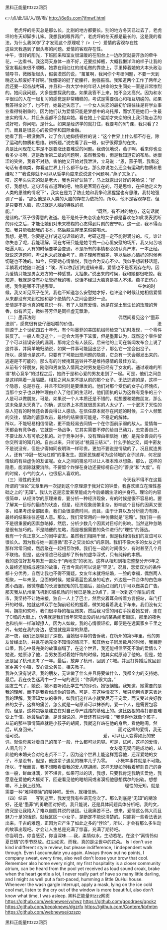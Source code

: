 
黑料正能量tttzzz网页




👉/点/此/进/入/观/看/ http://6e6s.com?jfmwf.html




　　老虎坪的冬天总是那么长，比别的地方都要长。别的地方冬天已过去了，老虎坪的冬天却脚步儿笨。我想我的眼界再广，老虎坪的冬天都是最长的，这是我的看法，为什么我30岁了才发现这个原理呢？
/>（一）爱情的客观存在性　　　　　　　　　　　　　　　　　　　这些天我遇到了很头疼的问题。爱情的客观存在性。　　　　　　　　　　　　　　　　　　　中午，很好的阳光，下班回来和室友很温暖的在阳台上一边欣赏就要开放的牵牛花，一边看书。我这两天身体一直不好，还要挂掉瓶，大概我懒洋洋的样子让我的室友看起来很不顺眼。她靠在用红红的绒毛做的靠垫上，手里捧着她的大本头政治辅导书，微微抬起头，假装漠然的说，“茧茧啊，我问你个考研问题，不要一天到晚这么颓废好不好啊。”我僵硬的挺了挺腰杆，勉强振奋。我知道两个工作了两年之后还要一起奋战考研，并且和一群大学中的年轻人拼命的女生同处一室是非常惨烈的。她问我问题，大多是想探我的底。如果我答不上来，她不会太高兴。因为和水平很烂的人在一起复习的感觉是非常糟糕的，考试是需要信心和相互切磋的。如果我答得全对了，也不行，她最近失恋了。一个女人失恋的最初阶段往往是将学业事业看得特别重的。因为她们认为爱情只能是梦想中的乌托邦，而学历是她们一生最忠实的情人，并且永远都不会抛弃她。看在她上个星期才失恋的份上我只能忐忑的说好吧，你问吧，是什么。如果是经济学的就打住，我要考的5门课，我只看了2门，而且是很恶心的投资学和国际金融。　　　　　　　　　　　　　　　　　　　她看了我一眼没做声，过了会儿她抑扬顿挫的说：“这个世界上什么都不存在，除了运动的物质和思维。辨析题。”说完看了我一眼，似乎很得意的在笑。　　　　　　　　　　　　　　　　　　　真是比问现在汇率是不是要涨还要难受的问题。我调侃地说，燕子啊，看来你也没看多少书啊，这是政治第二章的问题啊，虽然我没看，但是我知道它的布局。她很涩的笑笑，我看不对劲，害怕她又开始对我泄洪，立马说：“恩，燕子啊，我看这句话有语病类，你看这世界上什么都不存在，那么你说怎么还会有运动的物质和思维呢？”“我说你就不可以从哲学角度来说说这个问题啊，”燕子又急了。　　　　　　　　　　　　　　　　　　　哎，这年头失恋的就是老大，我也只好认输了，马上就露出讨好的笑脸说：“好好，我想想。这句话有点道理的吧，物质是客观存在的，可是思维，在把他定义为人类的思维的情况下”，我实在是为了防止她和我争论黑猩猩也有思维，我特地强调了一番，“那么他是以人类的大脑的存在为依托的，所以，他不是客观存在，但是只要有人脑，意识就是人脑的特殊的机能。”　　　　　　　　　　　　　　　　　　　“既然，有不对的地方，这句话就是错的。”燕子很得意的说道。是不是处于失恋状态的女子都是喜欢在如此发表武断的评论之后，才能让她们对未来模糊的心态得到片刻的安宁呢。这一点，我不得而知。我只能收起我的书本，然后躲进屋里来假装喝水。　　　　　　　　　　　　　　　　　　　我想，是啊，你要是这样说这句话错的话，考研这题一定不能得满分的。哎，谁让你失恋了呢，我能理解，现在考研只能是她寻找一点心里安慰的场所，我又何苦咄咄逼人呢。人有的时候要学会变通，不是所有的事情都必须认真严肃，一本正经。就说这道题吧，考试也未必就会考了。燕子理解有偏差，等以后她心情好的时候再切磋也不晚的。如今，只要她心情愉悦，我也会为安心不少。我似乎想转移话题，半躺着对她随口说道：“唉，所以依我们的逻辑来看，爱情也不是客观存在的。因为爱情只能是男女双方的一种感觉。太抽象。”说出来的时候，我和她都很吃惊。我知道，我就是没有办法管好我的嘴，说话不经过大脑真是害人不浅。燕子正伤心呢，我倒是哪不开提哪壶。　　　　　　　　　　　　　　　　　　　午休的时候，我又听见燕子在哭，我也不知道怎么安慰她才好，也许这个时候让她相信爱情从来都没有来到过她和那个绝情的人之间会更好一点。　　　　　　　　　　　　　　　　　　　爱情是不是也真的和意识一样，有了人就有爱情，她是在泥土里生长的玫瑰的芳香，似有若无，微妙芬芳但是同样虚无飘渺。　　　　　　　　　　　　　　　　　（二）墨菲法则　　　　　　　　　　　　　　　　　　　偶然间看见这个“墨菲法则”，感觉很有些仔细咀嚼的价值。　　　　　　　　　　　　　　　　　　　法则源于上个世纪四五十年代，有个叫墨菲的美国机械师检查飞机时发现，一个零件装反了。一般人看见这个，一定会大骂手下笨蛋，但是墨菲认为，既然这个零件留了个可以错误安装的漏洞，那肯定会有人装反。后来他的上司在新闻发布会上说了这件事，并简单地归纳说，如果一件事可能回出岔子，那么它一定会出岔子。　　　　　　　　　　　　　　　　　　　所以，感情也是这样。只要有了可能出现问题的隐患，它总有一天会爆发出来的。逃避是不可能的。那么有的时候掩耳盗铃并不是维持感情的最佳方法。　　　　　　　　　　　　　　　　　　　从前有个好朋友，刚刚和男友坠入情网之时男友是已经有了女友的。通过艰难的所谓“核心竞争”的过程之后，她终于是和心爱的男友走到了一起。可是，他们之间总是这样隔着一层隔膜。相互之间从来不提从前的那个女子。无法逃避的是，这样一个隐患，总是存在，并且不知何时是要爆发的。他们对那个受伤的女子心怀愧疚，当那个女子也以种种理由介入了他们的生活时，他们固执的认为这样有竞争的三个人是可以做朋友。可是，如果说一个人本质还是不错的，就想要和她做朋友，那么这未免是太天真了。的确，这世界上本质就很恶劣的人太少了。一个泯灭了天性的杀人犯有的时候还会善良得让人感动。在信任原本就存在问题的时候，三个人频繁的交往，情敌的蓄意攻击，最终的结果很可能是，不稳定的解体。　　　　　　　　　　　　　　　　　　　所以，不能轻易相信情敌，更不能轻易去同情一个在你面前示弱的敌人。爱情每一天都会有竞争者，它就是一场战争，它其实需要不停的给自己动力，去完善自己，不要让敌人有可承之机的。对于竞争对手，没有理由相信她（他）是完全善良的与你交所谓的知几的。自古以来，只听说过“桃园三结义”，什么手帕之交，闺中密友不是说没有，但是少得如同夜明珠一样珍贵。更加不要说是情敌的了。况且就连男人，还有“冲冠一怒为红颜”的事发生。国家民族都可为这倾城的女子抛弃，何况是情敌的有些虚伪的友谊呢。女人之间的猜忌可以让人根本难以想象。那么，这样的隐患，能消除就要消除。不要留个炸弹在身边还要标榜自己的“善良”和“大度”。有的时候，小气的女人，也很招人喜欢的。　　　　　　　　　　　　　　　　　（三）理性的无知　　　　　　　　　　　　　　　　　　　今天我不得不在这篇所谓的“理论”文章里再一次提到这个原理源于我对它的钟爱。我喜欢建立在理性基础之上的“无知”。我认为这是恋爱甚至能成为今后婚姻生活的护身符。理论的内容很简单，从经济学的原理来看，要分析一种经济现象，有的时候是很不容易的。要了解某一目标的最终的状态，但是，经济现象纷繁复杂，影响这个目标的因素又很多，如果考虑全部因素，我们会很浪费时间，而且，由于计算以及分析能力有限，最终的结果往往差强人意。那么，我们常常用的一种仿佛就是“忽略”。我们将一些不是很重要的因素忽略掉，然后，分析少数几个因素对目标的影响。当然这种忽略是很有技巧的。不是随便的忽略，而是根据需要的条件进行的“理性”的筛选。　　　　　　　　　　　　　　　　　　　我有一个真正意义上的闺中密友。虽然我们相隔千里，但是我相信我们的友谊可以很长久。因为我与她一直遵循“君子之交淡如水”的原则。我们不像大多的女友之间那样常常问候，然后聚在一起相互吹捧。我们在一起的时间很少，有时甚至几个月不联络。但是，这份情谊已经退却了所有的虚华浮式，只有纯粹的本质。　　　　　　　　　　　　　　　　　　　我的这位好友与男友一直处于“两地恋”的状况。这样从相知到相恋整整分开6年之久最终还能结成莲理的故事，在当今真的可以说是“罕见”。况且，恋爱双方的条件都十分优秀，自然让我也不得不猜疑。女友年末就将结婚，一脸的幸福，偶然两人相聚，一年未见，见面的时候，她穿着蓝色紧身的毛衣，外边是一件合体的白色麻质小西服，微微卷曲的长发很规矩的扎在脑后，脸色红润的几乎可以做美白广告。那天我从杭州坐飞机到C城机场的时候已是晚上9点了，第一次到这个陌生的城市，我坚持不让她来接，独自一人上了巴士，然后尖着耳朵听着方言报站，车门打开的时候，她就这样双手在胸前轻轻的握着，微笑地看着我走下车来。我们没有尖叫，拥抱和欢呼。我们很平静的相互微笑，然后我习惯的用右手挽着她左臂，走在了C城的大街上，仿佛就是我们当年常常出没的杭州的某条闹市街区，那里的夜色也和杭州一样璀璨撩人，因为人如故。我的心情很轻松，即便是在远离家乡千里之外，有她在我的身边，感觉就是异常的熟悉。　　　　　　　　　　　　　　　　　　　那一夜，我们还是聊到了深夜。当她很平静的告诉我，在杭州的第5年里，他的男友曾经出轨，并且在她完全不知情的情况下，和其他女子同居数月的时候，我目瞪口呆。我心中最完美的故事崩塌了，在这个世界，我还能相信至死不渝的爱情么？她说，她原谅了他，当男友面对着她忏悔的时候，她其实就原谅了他的。但是，她还是回了杭州思考了一年。最后，放弃了杭州，回到了C城。并且打算婚后就回到家乡某个小镇，安心做公务员，相夫教子。　　　　　　　　　　　　　　　　　　　我许久没有说话。我的朋友，无论做了什么并且将要做什么，我都全力的支持她。最后。我在夜色迷离中一字一句的说到：“你真的很大度。”　　　　　　　　　　　　　　　　　　　朋友生气了，她说，她不要听如此学生气的评价。她很懊恼。我知道，她需要的是我的理解，而不是我看似虚伪的赞扬。可是，在这种情况下，我只能用肯定来表达我的理解。我深知女友的秉性，如我们这样从小就受尽万千宠爱，而又受过良好教养的女子，这样的痛苦，怎么就是一句原谅可以抹杀的。爱一个人，是需要包容的。但是，这种包容是建立在对自己尊严践踏的基础上的。这比凶狠的毒打都要难受上千倍。她最后的话，是含泪说的，声音还有些沙哑：“我觉得他就像个孩子，从前的那些事情简直就是小孩子的胡闹，我就这样站在他的身后，看他瞎闹，然后，转身回来。”　　　　　　　　　　　　　　　　　　　面对这样的爱情，我无话可说。　　　　　　　　　　　　　　　　　　　爱，可以让人变得如此的安详。就像母亲对着自己的孩子一般，什么都可以包容。可是，试问，这样的爱情，人间几何？　　　　　　　　　　　　　　　　　　　女友毫无疑问是成功的，从此他的未婚夫会对他忠贞不二了，因为这个世界上能这样宽容他，还深爱她的女子，不是没有，但是，他这辈子遇见的概率几乎为零。　　小概率事件就是不可能。　　　　　　　　　　　　　　　　　　　所以，于我而言，我不想眼看着我的爱人瞎胡闹，这样无疑如同看着解剖自己的身体一般，鲜血淋漓，苦不堪言。如果可以的话，我想，只要我肯定我确实爱他，我愿意在爱他的大框架下，回避看见他的瞎胡闹或者漠视他思想偶尔的出轨。想想嘛，不上纲上线的。　　　　　　　　　　　　　　　　　　　理性的无知，就是需要一种“难得糊涂”的精神吧。爱他，就相信他。　　　　　　　　　　　　　　　　　（四）结语　　写到这里，我发觉我有些语无伦次了。那么到底是“无知”的糊涂好，还是“墨菲”的勇敢面对好呢。我只能说，还是具体问题具体分析吧。我的文，终究是让我陷入了难以自圆其说的谜团。让我痛苦不已。想来，爱情这么伟大而且魅力十足的话题，就我区区一小女子，是断定不能说清楚的。只能将一些看法表达出来。千古的难题，正因为它产生了如此之多的“悖论”，所以，才会有那么多生动的故事出现吧。才会让人生总是充满了惊喜，充满了期待吧。　　　　　　　　　　　　　　　　　
　　你当明白，你当感受，你当深味……我，柔情似水，生动若花。在这个“离情怜似夏日情”的季节怒放。红尘如泥，而我，真的是尘世中的花朵。
Is I don't use kind indifferent style review, but please indifference, I independent walk through.
Even I accumulate you again.
Always throw out no points, I company sweat, every time, also well don't loose your brow that cool.
Remember also home every night, my first hospitality is a closer community atrium, can be heard from the pool yet received as loud sound croak, brake when the heart gentle a lot, I never really part of have so many little darling, and I might as well put a fast-paced, humming a little QuHui house.
Whenever the wash gargle interrupt, apply a mask, lying on the ice cold cool mat, listen to the cry out of the window is more beautiful, also don't know what time, I was asleep.
黑料正能量tttzzz网页 https://github.com/webnewse/vuhwz
https://github.com/goodraes/gpokz
https://github.com/beooknews/dgzrfx
https://github.com/Contere/kbfmtm
https://github.com/webnewse/qzszp





黑料正能量tttzzz网页
